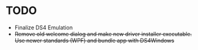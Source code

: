 # TODO

* Finalize DS4 Emulation
* ~~Remove old welcome dialog and make new driver installer executable.
Use newer standards (WPF) and bundle app with DS4Windows~~

